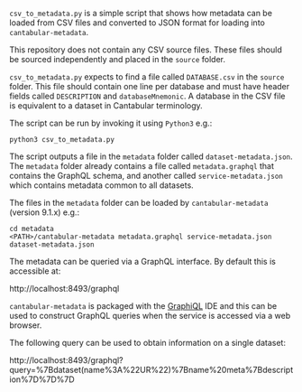 `csv_to_metadata.py` is a simple script that shows how metadata can be loaded from CSV
files and converted to JSON format for loading into `cantabular-metadata`.

This repository does not contain any CSV source files. These files should be sourced independently
and placed in the `source` folder.

`csv_to_metadata.py` expects to find a file called `DATABASE.csv` in the `source` folder. This
file should contain one line per database and must have header fields called `DESCRIPTION` and
`databaseMnemonic`. A database in the CSV file is equivalent to a dataset in Cantabular terminology.

The script can be run by invoking it using `Python3` e.g.:
```
python3 csv_to_metadata.py
```

The script outputs a file in the `metadata` folder called `dataset-metadata.json`. The `metadata`
folder already contains a file called `metadata.graphql` that contains the GraphQL schema, and
another called `service-metadata.json` which contains metadata common to all datasets.

The files in the `metadata` folder can be loaded by `cantabular-metadata` (version 9.1.x) e.g.:
```
cd metadata
<PATH>/cantabular-metadata metadata.graphql service-metadata.json dataset-metadata.json
```

The metadata can be queried via a GraphQL interface. By default this is accessible at:

http://localhost:8493/graphql

`cantabular-metadata` is packaged with the [GraphiQL](https://github.com/graphql/graphiql) IDE
and this can be used to construct GraphQL queries when the service is accessed via a web browser.

The following query can be used to obtain information on a single dataset:

http://localhost:8493/graphql?query=%7Bdataset(name%3A%22UR%22)%7Bname%20meta%7Bdescription%7D%7D%7D